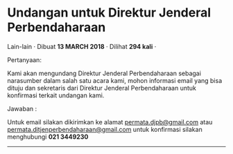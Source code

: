 Undangan untuk Direktur Jenderal Perbendaharaan
===============================================

Lain-lain · Dibuat **13 MARCH 2018** · Dilihat **294 kali** ·

Pertanyaan:

Kami akan mengundang Direktur Jenderal Perbendaharaan sebagai narasumber dalam salah satu acara kami, mohon informasi email yang bisa dituju dan sekretaris dari Direktur Jenderal Perbendaharaan untuk konfirmasi terkait undangan kami.  
  

Jawaban :

Untuk email silakan dikirimkan ke alamat permata.djpb@gmail.com atau permata.ditjenperbendaharaan@gmail.com untuk konfirmasi silakan menghubungi **021 3449230**  

  
  
  

* * *